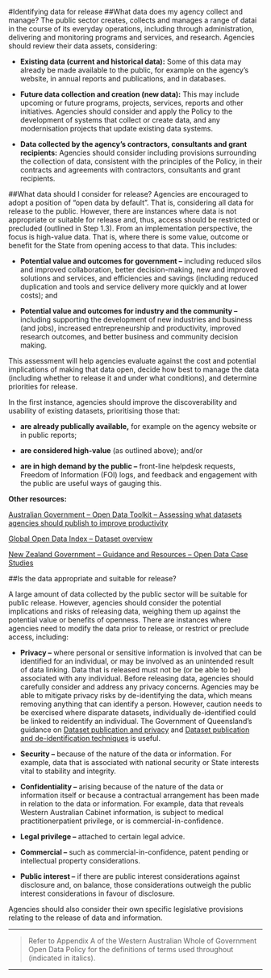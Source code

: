 #Identifying data for release
##What data does my agency collect and manage?
The public sector creates, collects and manages a range of datai
in the course of its everyday operations,
including through administration, delivering and monitoring programs and services, and research. Agencies
should review their data assets, considering:

* __Existing data (current and historical data):__ Some of this data may already be made available to
the public, for example on the agency’s website, in annual reports and publications, and in
databases.

* __Future data collection and creation (new data):__ This may include upcoming or future programs,
projects, services, reports and other initiatives. Agencies should consider and apply the Policy to
the development of systems that collect or create data, and any modernisation projects that
update existing data systems.

* __Data collected by the agency’s contractors, consultants and grant recipients:__ Agencies should
consider including provisions surrounding the collection of data, consistent with the principles
of the Policy, in their contracts and agreements with contractors, consultants and grant
recipients. 

##What data should I consider for release?
Agencies are encouraged to adopt a position of “open data by default”. That is, considering all data for
release to the public. However, there are instances where data is not appropriate or suitable for release
and, thus, access should be restricted or precluded (outlined in Step 1.3).
From an implementation perspective, the focus is high-value data. That is, where there is some value,
outcome or benefit for the State from opening access to that data. This includes:

* __Potential value and outcomes for government –__ including reduced silos and improved
collaboration, better decision-making, new and improved solutions and services, and
efficiencies and savings (including reduced duplication and tools and service delivery more
quickly and at lower costs); and

* __Potential value and outcomes for industry and the community –__ including supporting the
development of new industries and business (and jobs), increased entrepreneurship and
productivity, improved research outcomes, and better business and community decision
making.

This assessment will help agencies evaluate against the cost and potential implications of making that data
open, decide how best to manage the data (including whether to release it and under what conditions),
and determine priorities for release.

In the first instance, agencies should improve the discoverability and usability of existing datasets,
prioritising those that:

* __are already publically available,__ for example on the agency website or in public reports;

* __are considered high-value__ (as outlined above); and/or

* __are in high demand by the public –__ front-line helpdesk requests, Freedom of Information
(FOI) logs, and feedback and engagement with the public are useful ways of gauging this.

__Other resources:__

[Australian Government – Open Data Toolkit – Assessing what datasets agencies should publish to
improve productivity](https://toolkit.data.gov.au/index.php?title=How_to_use_data.gov.au#Assessing_what_data_sets_Agencies_should_publish_to_improve_productivity)

[Global Open Data Index – Dataset overview](http://index.okfn.org/dataset/)

[New Zealand Government – Guidance and Resources – Open Data Case Studies](https://www.ict.govt.nz/guidance-and-resources/case-studies/open-data)

##Is the data appropriate and suitable for release?

A large amount of data collected by the public sector will be suitable for public release. However, agencies
should consider the potential implications and risks of releasing data, weighing them up against the
potential value or benefits of openness. There are instances where agencies need to modify the data prior
to release, or restrict or preclude access, including: 

* __Privacy –__ where personal or sensitive information is involved that can be identified for an
individual, or may be involved as an unintended result of data linking. Data that is released
must not be (or be able to be) associated with any individual.
Before releasing data, agencies should carefully consider and address any privacy
concerns. Agencies may be able to mitigate privacy risks by de-identifying the data, which
means removing anything that can identify a person. However, caution needs to be
exercised where disparate datasets, individually de-identified could be linked to reidentify
an individual. The Government of Queensland’s guidance on [Dataset publication
and privacy](https://www.oic.qld.gov.au/guidelines/for-government/guidelines-privacy-principles/applying-the-privacy-principles/dataset-publication-and-privacy) and [Dataset publication and de-identification techniques](https://www.oic.qld.gov.au/guidelines/for-government/guidelines-privacy-principles/applying-the-privacy-principles/dataset-publication-and-de-identification-techniques) is useful.

* __Security –__ because of the nature of the data or information. For example, data that is
associated with national security or State interests vital to stability and integrity.

* __Confidentiality –__ arising because of the nature of the data or information itself or because a
contractual arrangement has been made in relation to the data or information. For example,
data that reveals Western Australian Cabinet information, is subject to medical practitionerpatient
privilege, or is commercial-in-confidence.

* __Legal privilege –__ attached to certain legal advice.

* __Commercial –__ such as commercial-in-confidence, patent pending or intellectual property
considerations.

* __Public interest –__ if there are public interest considerations against disclosure and, on balance,
those considerations outweigh the public interest considerations in favour of disclosure.

Agencies should also consider their own specific legislative provisions relating to the release of data and
information. 

---

>Refer to Appendix A of the Western Australian Whole of Government Open Data Policy for the definitions of terms used
throughout (indicated in italics).

---
